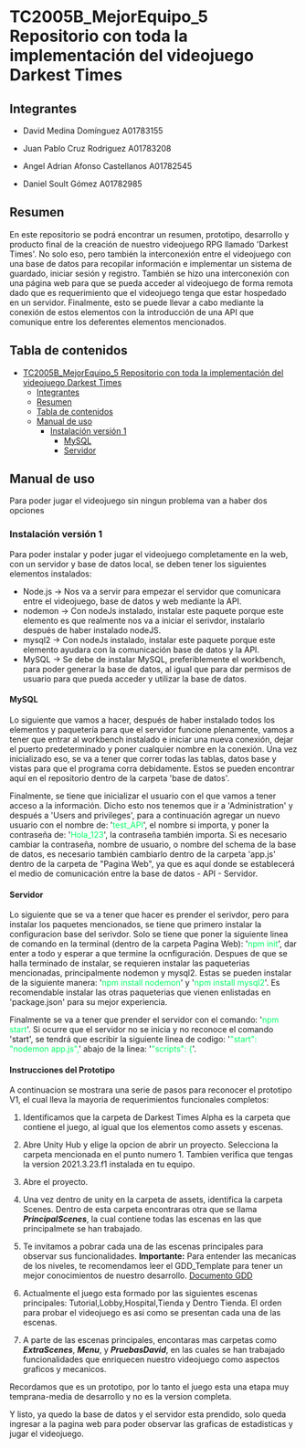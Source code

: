 # TC2005B_MejorEquipo_5 Repositorio con toda la implementación del videojuego Darkest Times
## Integrantes
- David Medina Domínguez A01783155

- Juan Pablo Cruz Rodriguez A01783208

- Angel Adrian Afonso Castellanos A01782545

- Daniel Soult Gómez A01782985

## Resumen
En este repositorio se podrá encontrar un resumen, prototipo, desarrollo y producto final de la creación de nuestro videojuego RPG llamado 'Darkest Times'. No solo eso, pero también la interconexión entre el videojuego con una base de datos para recopilar información e implementar un sistema de guardado, iniciar sesión y registro. También se hizo una interconexión con una página web para que se pueda acceder al videojuego de forma remota dado que es requerimiento que el videojuego tenga que estar hospedado en un servidor. Finalmente, esto se puede llevar a cabo mediante la conexión de estos elementos con la introducción de una API que comunique entre los deferentes elementos mencionados.

## Tabla de contenidos

- [TC2005B\_MejorEquipo\_5 Repositorio con toda la implementación del videojuego Darkest Times](#tc2005b_mejorequipo_5-repositorio-con-toda-la-implementación-del-videojuego-darkest-times)
  - [Integrantes](#integrantes)
  - [Resumen](#resumen)
  - [Tabla de contenidos](#tabla-de-contenidos)
  - [Manual de uso](#manual-de-uso)
    - [Instalación versión 1](#instalación-versión-1)
      - [MySQL](#mysql)
      - [Servidor](#servidor)

## Manual de uso

Para poder jugar el videojuego sin ningun problema van a haber dos opciones

### Instalación versión 1

Para poder instalar y poder jugar el videojuego completamente en la web, con un servidor y base de datos local, se deben tener los siguientes elementos instalados:
- Node.js -> Nos va a servir para empezar el servidor que comunicara entre el videojuego, base de datos y web mediante la API.
- nodemon -> Con nodeJs instalado, instalar este paquete porque este elemento es que realmente nos va a iniciar el serivdor, instalarlo después de haber instalado nodeJS.
- mysql2 -> Con nodeJs instalado, instalar este paquete porque este elemento ayudara con la comunicación base de datos y la API.
- MySQL -> Se debe de instalar MySQL, preferiblemente el workbench, para poder generar la base de datos, al igual que para dar permisos de usuario para que pueda acceder y utilizar la base de datos.

#### MySQL

Lo siguiente que vamos a hacer, después de haber instalado todos los elementos y paquetería para que el servidor funcione plenamente, vamos a tener que entrar al workbench instalado e iniciar una nueva conexión, dejar el puerto predeterminado y poner cualquier nombre en la conexión. Una vez inicializado eso, se va a tener que correr todas las tablas, datos base y vistas para que el programa corra debidamente. Estos se pueden encontrar aquí en el repositorio dentro de la carpeta 'base de datos'.

Finalmente, se tiene que inicializar el usuario con el que vamos a tener acceso a la información. Dicho esto nos tenemos que ir a 'Administration' y después a 'Users and privileges', para a continuación agregar un nuevo usuario con el nombre de: '<span style="color: #00FF66;">test_API</span>', el nombre si importa, y poner la contraseña de: '<span style="color: #00FF66;">Hola_123</span>', la contraseña también importa. Si es necesario cambiar la contraseña, nombre de usuario, o nombre del schema de la base de datos, es necesario también cambiarlo dentro de la carpeta 'app.js' dentro de la carpeta de "Pagina Web", ya que es aquí donde se establecerá el medio de comunicación entre la base de datos - API - Servidor.

#### Servidor

Lo siguiente que se va a tener que hacer es prender el serivdor, pero para instalar los paquetes mencionados, se tiene que primero instalar la configuracion base del serivdor. Solo se tiene que poner la siguiente linea de comando en la terminal (dentro de la carpeta Pagina Web): '<span style="color: #00FF66;">npm init</span>', dar enter a todo y esperar a que termine la ocnfiguración. Despues de que se halla terminado de instalar, se requieren instalar las paqueterias mencionadas, principalmente nodemon y mysql2. Estas se pueden instalar de la siguiente manera: '<span style="color: #00FF66;">npm install nodemon</span>' y '<span style="color: #00FF66;">npm install mysql2</span>'. Es recomendable instalar las otras paqueterias que vienen enlistadas en 'package.json' para su mejor experiencia. 

Finalmente se va a tener que prender el servidor con el comando: '<span style="color: #00FF66;">npm start</span>'. Si ocurre que el servidor no se inicia y no reconoce el comando 'start', se tendrá que escribir la siguiente linea de codigo: '<span style="color: #00FF66;">"start": "nodemon app.js",</span>' abajo de la linea: '<span style="color: #00FF66;">"scripts": {</span>'.

#### Instrucciones del Prototipo

A continuacion se mostrara una serie de pasos para reconocer el prototipo V1, el cual lleva la mayoria de requerimientos funcionales completos:

<p style=text-align:justify>

1. Identificamos que la carpeta de Darkest Times Alpha es la carpeta que contiene el juego, al igual que los elementos como assets y escenas.

</p>
<p style=text-align:justify>

2. Abre Unity Hub y elige la opcion de abrir un proyecto. Selecciona la carpeta mencionada en el punto numero 1. Tambien verifica que tengas la version 2021.3.23.f1 instalada en tu equipo.

</p>
<p style=text-align:justify>

3. Abre el proyecto.

</p>
<p style=text-align:justify>

4. Una vez dentro de unity en la carpeta de assets, identifica la carpeta Scenes. Dentro de esta carpeta encontraras otra que se llama ***PrincipalScenes***, la cual contiene todas las escenas en las que principalmete se han trabajado.

</p>
<p style=text-align:justify>

5. Te invitamos a pobrar cada una de las escenas principales para observar sus funcionalidades. **Importante:** Para entender las mecanicas de los niveles, te recomendamos leer el GDD_Template para tener un mejor conocimientos de nuestro desarrollo.
[Documento GDD](/Videojuego/GDD_Template.md)

</p>
<p style=text-align:justify>

6. Actualmente el juego esta formado por las siguientes escenas principales: Tutorial,Lobby,Hospital,Tienda y Dentro Tienda. El orden para probar el videojuego es asi como se presentan cada una de las escenas.

</p>
<p style=text-align:justify>

7. A parte de las escenas principales, encontaras mas carpetas como ***ExtraScenes***, ***Menu***, y ***PruebasDavid***, en las cuales se han trabajado funcionalidades que enriquecen nuestro videojuego como aspectos graficos y mecanicos.

</p>
<p style=text-align:justify>

Recordamos que es un prototipo, por lo tanto el juego esta una etapa muy temprana-media de desarrollo y no es la version completa.

</p>


Y listo, ya quedo la base de datos y el servidor esta prendido, solo queda ingresar a la pagina web para poder observar las graficas de estadisticas y jugar el videojuego.
